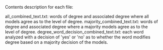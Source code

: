 Contents description for each file: 

all_combined_text.txt: words of degree and associated degree where all models agree as to the level of degree. 
majority_combined_text.txt: words of degree and associated degree where a majority models agree as to the level of degree. 
degree_word_decision_combined_text.txt: each word analyzed with a decision of 'yes' or 'no' as to whether the word modifies degree based on a majority decision of the models. 
